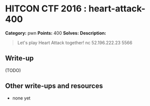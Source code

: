 # HITCON CTF 2016 : heart-attack-400

**Category:** pwn
**Points:** 400
**Solves:**
**Description:**

> Let's play Heart Attack together! nc 52.196.222.23 5566


## Write-up

(TODO)

## Other write-ups and resources

* none yet
